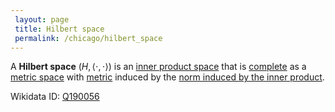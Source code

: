 ```yaml
---
 layout: page
 title: Hilbert space
 permalink: /chicago/hilbert_space
---
```

A **Hilbert space** $(H, \langle\cdot,\cdot\rangle)$ is an [inner product space](https://mathgloss.github.io/MathGloss/chicago/inner_product_space) that is [complete](https://mathgloss.github.io/MathGloss/chicago/complete_metric_space) as a [metric space](https://mathgloss.github.io/MathGloss/chicago/metric_space) with [metric](https://mathgloss.github.io/MathGloss/chicago/norm_induces_metric) induced by the [norm induced by the inner product](https://mathgloss.github.io/MathGloss/chicago/inner_product_induces_norm).

Wikidata ID: [Q190056](https://www.wikidata.org/wiki/Q190056)